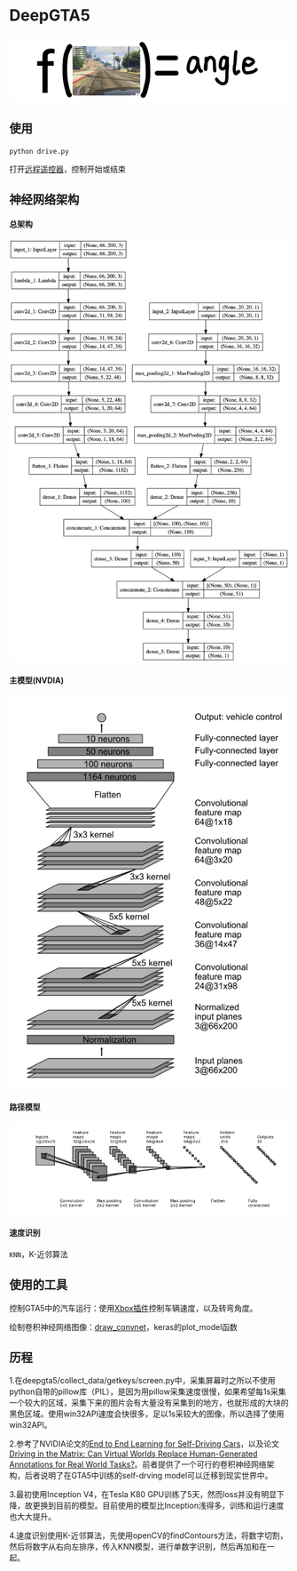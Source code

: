 # DeepGTA5

<img src="models/image/fx.png">

## 使用
`python drive.py`

打开[远程遥控器](https://www.pixeldesert.com/console/)，控制开始或结束

## 神经网络架构
#### 总架构
<img src="models/image/full.png">

#### 主模型(NVDIA)
<img src="models/image/main_model.png">

#### 路径模型
<img src="models/image/ladar_model.png">

#### 速度识别
`KNN`，K-近邻算法

## 使用的工具
控制GTA5中的汽车运行：使用[Xbox插件](https://github.com/shauleiz/vXboxInterface)控制车辆速度，以及转弯角度。

绘制卷积神经网络图像：[draw_convnet](https://github.com/gwding/draw_convnet)，keras的plot_model函数

## 历程
1.在deepgta5/collect_data/getkeys/screen.py中，采集屏幕时之所以不使用python自带的pillow库（PIL），是因为用pillow采集速度很慢，如果希望每1s采集一个较大的区域，采集下来的图片会有大量没有采集到的地方，也就形成的大块的黑色区域。使用win32API速度会快很多，足以1s采较大的图像，所以选择了使用win32API。

2.参考了NVIDIA论文的[End to End Learning for Self-Driving Cars](https://arxiv.org/abs/1604.07316)，以及论文[Driving in the Matrix: Can Virtual Worlds Replace Human-Generated Annotations for Real World Tasks?](https://arxiv.org/abs/1610.01983)。前者提供了一个可行的卷积神经网络架构，后者说明了在GTA5中训练的self-drving model可以迁移到现实世界中。

3.最初使用Inception V4，在Tesla K80 GPU训练了5天，然而loss并没有明显下降，故更换到目前的模型。目前使用的模型比Inception浅得多，训练和运行速度也大大提升。

4.速度识别使用K-近邻算法，先使用openCV的findContours方法，将数字切割，然后将数字从右向左排序，传入KNN模型，进行单数字识别，然后再加和在一起。